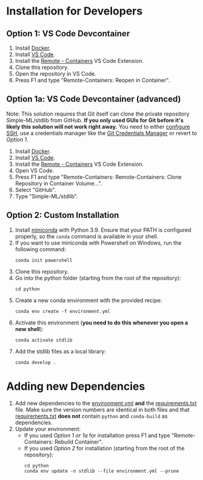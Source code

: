 # Installation for Developers

## Option 1: VS Code Devcontainer

1. Install [Docker](https://docs.docker.com/get-docker/).
1. Install [VS Code](https://code.visualstudio.com/).
1. Install the [Remote - Containers](https://marketplace.visualstudio.com/items?itemName=ms-vscode-remote.remote-containers) VS Code Extension.
1. Clone this repository.
1. Open the repository in VS Code.
1. Press F1 and type "Remote-Containers: Reopen in Container".

## Option 1a: VS Code Devcontainer (advanced)

Note: This solution requires that Git itself can clone the private repository Simple-ML/stdlib from GitHub. **If you only used GUIs for Git before it's likely this solution will not work right away.** You need to either [configure SSH](https://docs.github.com/en/github/authenticating-to-github/connecting-to-github-with-ssh), use a credentials manager like the [Git Credentials Manager](https://github.com/microsoft/Git-Credential-Manager-Core) or revert to *Option 1*.

1. Install [Docker](https://docs.docker.com/get-docker/).
1. Install [VS Code](https://code.visualstudio.com/).
1. Install the [Remote - Containers](https://marketplace.visualstudio.com/items?itemName=ms-vscode-remote.remote-containers) VS Code Extension.
1. Open VS Code.
1. Press F1 and type "Remote-Containers: Remote-Containers: Clone Repository in Container Volume...".
1. Select "GitHub".
1. Type "Simple-ML/stdlib".

## Option 2: Custom Installation

1. Install [miniconda](https://docs.conda.io/en/latest/miniconda.html) with Python 3.9. Ensure that your PATH is configured properly, so the `conda` command is available in your shell.
1. If you want to use miniconda with Powershell on Windows, run the following command:
   ```shell
   conda init powershell
   ```
1. Clone this repository.
1. Go into the python folder (starting from the root of the repository):
    ```shell
    cd python
    ```
1. Create a new conda environment with the provided recipe:
    ```shell
    conda env create -f environment.yml
    ```
1. Activate this environment (**you need to do this whenever you open a new shell**):
    ```shell
    conda activate stdlib
    ```
1. Add the stdlib files as a local library:
   ```shell
   conda develop .
   ```
   
# Adding new Dependencies

1. Add new dependencies to the [environment.yml](./python/environment.yml) **and** the [requirements.txt](./python/requirements.txt) file. Make sure the version numbers are identical in both files and that [requirements.txt](./python/requirements.txt) **does not** contain `python` and `conda-build` as dependencies.
1. Update your environment:
    * If you used *Option 1 or 1a* for installation press F1 and type "Remote-Containers: Rebuild Container".
    * If you used *Option 2* for installation (starting from the root of the repository):
        ```shell
        cd python
        conda env update -n stdlib --file environment.yml --prune
        ```
